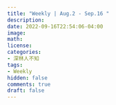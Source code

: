 ```yaml
---
title: "Weekly | Aug.2 - Sep.16 "
description: 
date: 2022-09-16T22:54:06-04:00
image: 
math: 
license: 
categories:
- 深林人不知
tags:
- Weekly
hidden: false
comments: true
draft: false
---
```

<!--more-->
